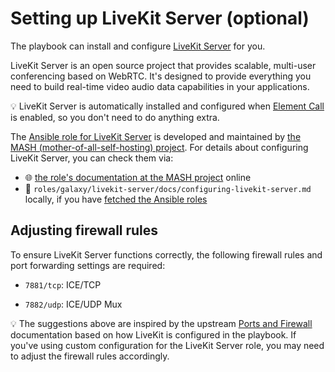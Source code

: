 <!--
SPDX-FileCopyrightText: 2024 wjbeckett
SPDX-FileCopyrightText: 2024 - 2025 Slavi Pantaleev

SPDX-License-Identifier: AGPL-3.0-or-later
-->

# Setting up LiveKit Server (optional)

The playbook can install and configure [LiveKit Server](https://github.com/livekit/livekit) for you.

LiveKit Server is an open source project that provides scalable, multi-user conferencing based on WebRTC. It's designed to provide everything you need to build real-time video audio data capabilities in your applications.

💡 LiveKit Server is automatically installed and configured when [Element Call](configuring-playbook-element-call.md) is enabled, so you don't need to do anything extra.

The [Ansible role for LiveKit Server](https://github.com/mother-of-all-self-hosting/ansible-role-livekit-server) is developed and maintained by [the MASH (mother-of-all-self-hosting) project](https://github.com/mother-of-all-self-hosting). For details about configuring LiveKit Server, you can check them via:
- 🌐 [the role's documentation at the MASH project](https://github.com/mother-of-all-self-hosting/ansible-role-livekit-server/blob/main/docs/configuring-livekit-server.md) online
- 📁 `roles/galaxy/livekit-server/docs/configuring-livekit-server.md` locally, if you have [fetched the Ansible roles](installing.md#update-ansible-roles)

## Adjusting firewall rules

To ensure LiveKit Server functions correctly, the following firewall rules and port forwarding settings are required:

- `7881/tcp`: ICE/TCP

- `7882/udp`: ICE/UDP Mux

💡 The suggestions above are inspired by the upstream [Ports and Firewall](https://docs.livekit.io/home/self-hosting/ports-firewall/) documentation based on how LiveKit is configured in the playbook. If you've using custom configuration for the LiveKit Server role, you may need to adjust the firewall rules accordingly.
